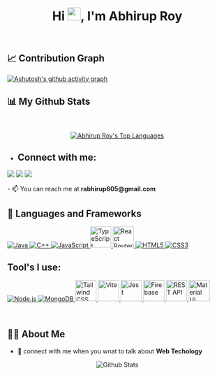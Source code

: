 <h1 align="center">Hi <img src="https://raw.githubusercontent.com/MartinHeinz/MartinHeinz/master/wave.gif" width="30px">, I'm Abhirup Roy</h1>
<!-- <h3 align="center">A Passionate Developer from India.</h3>

<p align="center">
  <img src="https://komarev.com/ghpvc/?username=your-github-username&label=Profile%20views&color=0e75b6&style=flat" alt="your-github-username" />
</p> -->
<br />

## 📈 Contribution Graph

[![Ashutosh's github activity graph](https://github-readme-activity-graph.vercel.app/graph?username=AbhirupRoy27&bg_color=0D1117&color=5BCDEC&line=5BCDEC&point=FFFFFF&area=true&hide_border=true)](https://github.com/ashutosh00710/github-readme-activity-graph)

  ## 📊 My Github Stats
<div align="center">
<br/>

<a href="https://github.com/AbhirupRoy27/github-readme-stats"><img alt="Abhirup Roy's Top Languages" src="https://github-readme-stats.vercel.app/api/top-langs/?username=AbhirupRoy27&langs_count=8&count_private=true&layout=compact&theme=react&hide_border=true&bg_color=0D1117" /></a>
<br/>
  
</div>

- ## Connect with me:
<p align="left">
<a href="(https://www.linkedin.com/in/abhirup-roy-60ab95225/)"><img src="https://img.icons8.com/fluent/48/000000/linkedin.png"/></a>
<a href="mailto:rabhirup605@gail.com"><img src="https://img.icons8.com/fluent/48/000000/mail.png"/></a>
<a href="https://www.instagram.com/ig__abhirup/"><img src="https://img.icons8.com/fluent/48/000000/instagram-new.png"/></a>
</p>
- 📫 You can reach me at  <b>rabhirup605@gmail.com</b>


## 🚀 Languages and Frameworks
<section>
  <a href="https://www.java.com" target="_blank">
    <img src="https://img.icons8.com/color/48/000000/java-coffee-cup-logo.png" alt="Java"/>
  </a>
  <a href="https://www.w3schools.com/cpp/" target="_blank">
    <img src="https://img.icons8.com/color/48/000000/c-plus-plus-logo.png" alt="C++"/>
  </a>
  <a href="https://developer.mozilla.org/en-US/docs/Web/JavaScript" target="_blank">
    <img src="https://img.icons8.com/color/48/000000/javascript.png" alt="JavaScript"/>
  </a>
  <a href="https://www.typescriptlang.org/" target="_blank">
    <img src="https://cdn.jsdelivr.net/gh/devicons/devicon/icons/typescript/typescript-original.svg" alt="TypeScript" width="48" height="48"/>
  </a>
  <a href="https://reactrouter.com/" target="_blank">
    <img src="https://cdn.jsdelivr.net/gh/devicons/devicon/icons/react/react-original-wordmark.svg" alt="React Router (React logo placeholder)" width="48" height="48"/>
  </a>
  <a href="https://www.w3.org/html/" target="_blank">
    <img src="https://img.icons8.com/color/48/000000/html-5.png" alt="HTML5"/>
  </a>
  <a href="https://www.w3schools.com/css/" target="_blank">
    <img src="https://img.icons8.com/color/48/000000/css3.png" alt="CSS3"/>
  </a>
</section>


## Tool's I use:

<section>
  <a href="https://nodejs.org" target="_blank">
    <img src="https://img.icons8.com/color/48/000000/nodejs.png" alt="Node.js"/>
  </a>
  <a href="https://www.mongodb.com/" target="_blank">
    <img src="https://img.icons8.com/color/48/000000/mongodb.png" alt="MongoDB"/>
  </a>
  <a href="https://tailwindcss.com/" target="_blank">
    <img src="https://cdn.jsdelivr.net/gh/devicons/devicon/icons/tailwindcss/tailwindcss-original.svg" alt="Tailwind CSS" width="48" height="48"/>
  </a>
  <a href="https://vitejs.dev/" target="_blank">
    <img src="https://vitejs.dev/logo.svg" alt="Vite" width="48" height="48"/>
  </a>
  <a href="https://jestjs.io/" target="_blank">
    <img src="https://svgrepo.com/show/353930/jest.svg" alt="Jest" width="48" height="48"/>
  </a>
  <a href="https://firebase.google.com/" target="_blank">
    <img src="https://www.gstatic.com/mobilesdk/160503_mobilesdk/logo/2x/firebase_28dp.png" alt="Firebase" width="48" height="48"/>
  </a>
  <a href="https://restfulapi.net/" target="_blank">
    <img src="https://img.icons8.com/ios-filled/50/FFFFFF/api.png" alt="REST API" width="48" height="48"/>
  </a>
   <a href="https://mui.com/" target="_blank">
    <img src="https://cdn.jsdelivr.net/gh/devicons/devicon/icons/materialui/materialui-original.svg" alt="Material UI" width="48" height="48"/>
  </a>
</section>

</p>

</br>

## 🙋‍♂️ About Me

- 💬 connect with me when you wnat to talk about **Web Techology**








<p align="center">
  <img src="https://raw.githubusercontent.com/bornmay/bornmay/Update/svg/Bottom.svg" alt="Github Stats" />
</p>


